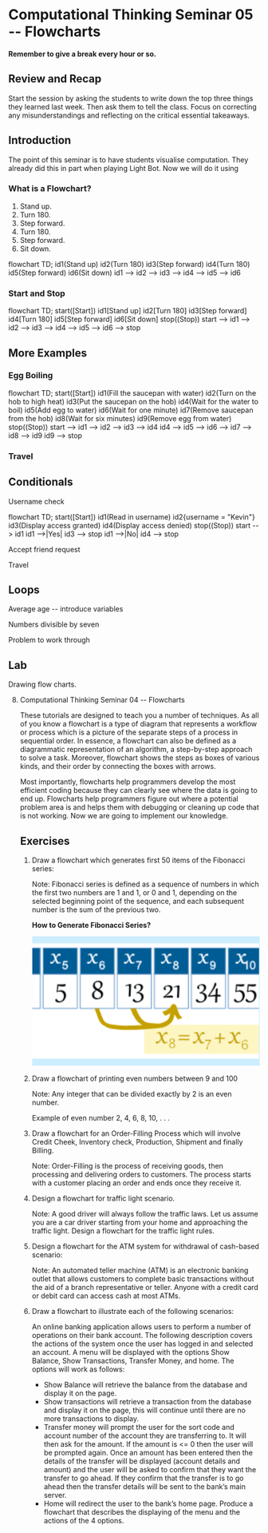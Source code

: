 # Computational Thinking Seminar 05 -- Flowcharts

<script src="https://cdn.jsdelivr.net/npm/mermaid/dist/mermaid.min.js"></script>

**Remember to give a break every hour or so.**

## Review and Recap

Start the session by asking the students to write down the top three things they learned last week. Then ask them to tell the class. Focus on correcting any misunderstandings and reflecting on the critical essential takeaways.

## Introduction

The point of this seminar is to have students visualise computation. They already did this in part when playing Light Bot. Now we will do it using 

### What is a Flowchart?



1. Stand up.
2. Turn 180.
3. Step forward.
4. Turn 180.
5. Step forward.
6. Sit down.

<div class="mermaid">
flowchart TD;
    id1(Stand up)
    id2(Turn 180)
    id3(Step forward)
    id4(Turn 180)
    id5(Step forward)
    id6(Sit down)
    id1 --> id2 --> id3 --> id4 --> id5 --> id6
</div>



### Start and Stop



<div class="mermaid">
flowchart TD;
    start([Start])
    id1[Stand up]
    id2[Turn 180]
    id3[Step forward]
    id4[Turn 180]
    id5[Step forward]
    id6[Sit down]
    stop((Stop))
    start --> id1 --> id2 --> id3 --> id4 --> id5 --> id6 --> stop
</div>



## More Examples



### Egg Boiling



<div class="mermaid">
    flowchart TD;
    	start([Start])
    	id1(Fill the saucepan with water)
    	id2(Turn on the hob to high heat)
    	id3(Put the saucepan on the hob)
		id4(Wait for the water to boil)
		id5(Add egg to water)
		id6(Wait for one minute)
		id7(Remove saucepan from the hob)
		id8(Wait for six minutes)
		id9(Remove egg from water)
    	stop((Stop))
    	start --> id1 --> id2 --> id3 --> id4
    	id4 --> id5 --> id6 --> id7 --> id8 --> id9
    	id9 --> stop
</div>



### Travel



## Conditionals



Username check



<div class="mermaid">
    flowchart TD;
    	start([Start])
    	id1(Read in username)
    	id2{username = "Kevin"}
    	id3(Display access granted)
    	id4(Display access denied)
    	stop((Stop))
    	start --> id1
    	id1 -->|Yes| id3 --> stop
    	id1 -->|No| id4 --> stop
</div>





Accept friend request



Travel



## Loops



Average age -- introduce variables



Numbers divisible by seven



Problem to work through



## Lab



Drawing flow charts.



8. Computational Thinking Seminar 04 -- Flowcharts

   These tutorials are designed to teach you a number of techniques. As all of you know a flowchart is a type of diagram that represents a workflow or process which is a picture of the separate steps of a process in sequential order. In essence, a flowchart can also be defined as a diagrammatic representation of an algorithm, a step-by-step approach to solve a task. Moreover, flowchart shows the steps as boxes of various kinds, and their order by connecting the boxes with arrows. 

   Most importantly, flowcharts help programmers develop the most efficient coding because they can clearly see where the data is going to end up. Flowcharts help programmers figure out where a potential problem area is and helps them with debugging or cleaning up code that is not working. Now we are going to implement our knowledge. 

   ## Exercises

   1. Draw a flowchart which generates first 50 items of the Fibonacci series:

      Note: Fibonacci series is defined as a sequence of numbers in which the first two numbers are 1 and 1, or 0 and 1, depending on the selected beginning point of the sequence, and each subsequent number is the sum of the previous two. 

      **How to Generate Fibonacci Series?**

      ![img](clip_image001-3778289.png)

   2. Draw a flowchart of printing even numbers between 9 and 100

      Note: Any integer that can be divided exactly by 2 is an even number.

      Example of even number  2, 4, 6, 8, 10, . . . 

   3. Draw a flowchart for an Order-Filling Process which will involve Credit Cheek, Inventory check, Production, Shipment and finally Billing. 

      Note: Order-Filling is the process of receiving goods, then processing and delivering orders to customers. The process starts with a customer placing an order and ends once they receive it. 

   4. Design a flowchart for traffic light scenario.

      Note: A good driver will always follow the traffic laws. Let us assume you are a car driver starting from your home and approaching the traffic light. Design a flowchart for the traffic light rules.

   5. Design a flowchart for the ATM system for withdrawal of cash-based scenario:

      Note: An automated teller machine (ATM) is an electronic banking outlet that   allows customers to complete basic transactions without the aid of a branch representative or teller. Anyone with a credit card or debit card can access cash at most ATMs.

   6. Draw a flowchart to illustrate each of the following scenarios:

      An online banking application allows users to perform a number of operations on their bank account. The following description covers the actions of the system once the user has logged in and selected an account. A menu will be displayed with the options Show Balance, Show Transactions, Transfer Money, and home. The options will work as follows:

      - Show Balance will retrieve the balance from the database and display it on the page.
      - Show transactions will retrieve a transaction from the database and display it on the page, this will continue until there are no more transactions to display.
      - Transfer money will prompt the user for the sort code and account number of the account they are transferring to. It will then ask for the amount. If the amount is <= 0 then the user will be prompted again. Once an amount has been entered then the details of the transfer will be displayed (account details and amount) and the user will be asked to confirm that they want the transfer to go ahead. If they confirm that the transfer is to go ahead then the transfer details will be sent to the bank’s main server.
      - Home will redirect the user to the bank’s home page. Produce a flowchart that describes the displaying of the menu and the actions of the 4 options. 